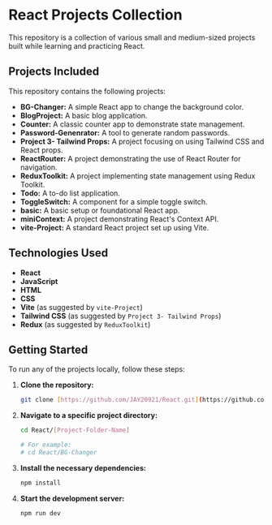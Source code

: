 # React Projects Collection

This repository is a collection of various small and medium-sized projects built while learning and practicing React.

## Projects Included

This repository contains the following projects:

* **BG-Changer:** A simple React app to change the background color.
* **BlogProject:** A basic blog application.
* **Counter:** A classic counter app to demonstrate state management.
* **Password-Genenrator:** A tool to generate random passwords.
* **Project 3- Tailwind Props:** A project focusing on using Tailwind CSS and React props.
* **ReactRouter:** A project demonstrating the use of React Router for navigation.
* **ReduxToolkit:** A project implementing state management using Redux Toolkit.
* **Todo:** A to-do list application.
* **ToggleSwitch:** A component for a simple toggle switch.
* **basic:** A basic setup or foundational React app.
* **miniContext:** A project demonstrating React's Context API.
* **vite-Project:** A standard React project set up using Vite.

## Technologies Used

* **React**
* **JavaScript**
* **HTML**
* **CSS**
* **Vite** (as suggested by `vite-Project`)
* **Tailwind CSS** (as suggested by `Project 3- Tailwind Props`)
* **Redux** (as suggested by `ReduxToolkit`)

## Getting Started

To run any of the projects locally, follow these steps:

1.  **Clone the repository:**
    ```bash
    git clone [https://github.com/JAY20921/React.git](https://github.com/JAY20921/React.git)
    ```

2.  **Navigate to a specific project directory:**
    ```bash
    cd React/[Project-Folder-Name]
    
    # For example:
    # cd React/BG-Changer
    ```

3.  **Install the necessary dependencies:**
    ```bash
    npm install
    ```

4.  **Start the development server:**
    ```bash
    npm run dev
    ```
